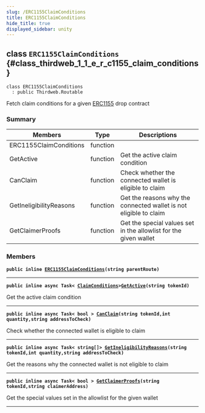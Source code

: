 ```yaml
---
slug: /ERC1155ClaimConditions
title: ERC1155ClaimConditions
hide_title: true
displayed_sidebar: unity
---
```


## class `ERC1155ClaimConditions` {#class_thirdweb_1_1_e_r_c1155_claim_conditions}

```
class ERC1155ClaimConditions
  : public Thirdweb.Routable
```

Fetch claim conditions for a given [ERC1155](docs/unity/ERC1155.md#class_thirdweb_1_1_e_r_c1155) drop contract

### Summary

| Members                 | Type     | Descriptions                                                      |
| ----------------------- | -------- | ----------------------------------------------------------------- |
| ERC1155ClaimConditions  | function |                                                                   |
| GetActive               | function | Get the active claim condition                                    |
| CanClaim                | function | Check whether the connected wallet is eligible to claim           |
| GetIneligibilityReasons | function | Get the reasons why the connected wallet is not eligible to claim |
| GetClaimerProofs        | function | Get the special values set in the allowlist for the given wallet  |

### Members

**`public inline `[`ERC1155ClaimConditions`](#class_thirdweb_1_1_e_r_c1155_claim_conditions_1a56d86a9c9855fb91895d7a3dbaae2185)`(string parentRoute)`**

---

**`public inline async Task< `[`ClaimConditions`](docs/unity/ClaimConditions.md#class_thirdweb_1_1_claim_conditions)`>`[`GetActive`](#class_thirdweb_1_1_e_r_c1155_claim_conditions_1a4a260b29d5437ffe5faa86c68f736740)`(string tokenId)`**

Get the active claim condition

---

**`public inline async Task< bool > `[`CanClaim`](#class_thirdweb_1_1_e_r_c1155_claim_conditions_1a22575b16104b3f1808755f2c3532d7c9)`(string tokenId,int quantity,string addressToCheck)`**

Check whether the connected wallet is eligible to claim

---

**`public inline async Task< string[]> `[`GetIneligibilityReasons`](#class_thirdweb_1_1_e_r_c1155_claim_conditions_1a85344a89b01f9705f6cbfdcc75c2a8df)`(string tokenId,int quantity,string addressToCheck)`**

Get the reasons why the connected wallet is not eligible to claim

---

**`public inline async Task< bool > `[`GetClaimerProofs`](#class_thirdweb_1_1_e_r_c1155_claim_conditions_1a068cd91bf3040bce3a00410467e3706a)`(string tokenId,string claimerAddress)`**

Get the special values set in the allowlist for the given wallet

---

